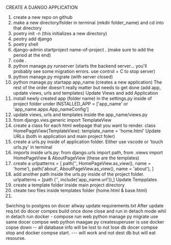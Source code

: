 CREATE A DJANGO APPLICATION
1. create a new repo on github
2. make a new directory/folder in terminal (mkdir folder_name) and cd into that directory
3. poetry init -n (this initializes a new directory)
4. peotry add django
5. poetry shell
6. django-admin startproject name-of-project . (make sure to add the period at the end)
7. code .
8. python manage.py runserver (starts the backend server... you'll probably see some migration errors. use control + C to stop server)
9. python manage.py migrate (with server closed)
10. python manage.py startapp app_name (creates a new application)
The rest of the order doesn't really matter but needs to get done (add app, update views, urls and templates)
Update Views and add Application
11. install newly created app (folder name) in the settings.py inside of project folder under INSTALLED_APP = ['app_name' or 'app_name.apps.App_nameConfig']
12. update views, urls and templates inside the app_name/views.py
13. from django.vies.generic import TemplateView
14. create a class for each html webpage that you want to render.
class HomePageView(TemplateView):
    template_name = 'home.html'
Update URLs (both in application and main project foler)
15. create a urls.py inside of application folder. Either use vscode or 'touch urls.py' in terminal
16. imports inside urls.py: from django.urls import path, from .views import HomePageView & AboutPageView (these are the templates)
17. create a urlpatterns = [
path('', HomePageView.as_view(), name = 'home'),
path('about', AboutPageView.as_view(), name = 'about'),
]
18. add another path inside the urls.py inside of the project folder. urlpatterns = [path ('', include('app_name.url')),]
Update Tempplates
19. create a template folder inside main project directory
20. cteate two files inside templates folder (home.html & base.html)
21.





Swiching to postgres on docer allway update requirements.txt
After update req.txt do docer compes build 
once done close and run in detach mode
whil in detach run docker - compose run web python manage py migrate
use same docer compse web python maagae py createsuperuser
is use docker copse down                -- all database info will be lost
to not lose db docer compse stop  and   docker compse start.    --- will work and not dest db  but will eat resourse.
